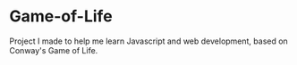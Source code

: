 # Game-of-Life
Project I made to help me learn Javascript and web development, based on Conway's Game of Life. 
